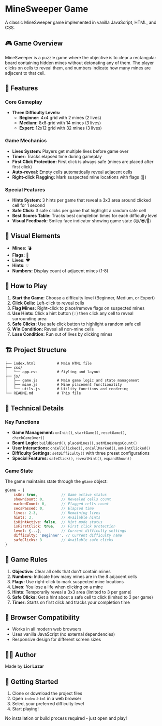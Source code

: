 # MineSweeper Game

A classic MineSweeper game implemented in vanilla JavaScript, HTML, and CSS.

## 🎮 Game Overview

MineSweeper is a puzzle game where the objective is to clear a rectangular board containing hidden mines without detonating any of them. The player clicks on cells to reveal them, and numbers indicate how many mines are adjacent to that cell.

## 🎯 Features

### Core Gameplay
- **Three Difficulty Levels:**
  - **Beginner:** 4x4 grid with 2 mines (2 lives)
  - **Medium:** 8x8 grid with 14 mines (3 lives)
  - **Expert:** 12x12 grid with 32 mines (3 lives)

### Game Mechanics
- **Lives System:** Players get multiple lives before game over
- **Timer:** Tracks elapsed time during gameplay
- **First Click Protection:** First click is always safe (mines are placed after first click)
- **Auto-reveal:** Empty cells automatically reveal adjacent cells
- **Right-click Flagging:** Mark suspected mine locations with flags (🚩)

### Special Features
- **Hints System:** 3 hints per game that reveal a 3x3 area around clicked cell for 1 second
- **Safe Click:** 3 safe clicks per game that highlight a random safe cell
- **Best Scores Table:** Tracks best completion times for each difficulty level
- **Visual Feedback:** Smiley face indicator showing game state (😃/😎/🤯)

## 🎨 Visual Elements

- **Mines:** 💣
- **Flags:** 🚩
- **Lives:** ♥️
- **Hints:** 💡
- **Numbers:** Display count of adjacent mines (1-8)

## 🚀 How to Play

1. **Start the Game:** Choose a difficulty level (Beginner, Medium, or Expert)
2. **Click Cells:** Left-click to reveal cells
3. **Flag Mines:** Right-click to place/remove flags on suspected mines
4. **Use Hints:** Click a hint button (💡) then click any cell to reveal surrounding area
5. **Safe Clicks:** Use safe click button to highlight a random safe cell
6. **Win Condition:** Reveal all non-mine cells
7. **Lose Condition:** Run out of lives by clicking mines

## 🏗️ Project Structure

```
├── index.html          # Main HTML file
├── css/
│   └── app.css         # Styling and layout
├── js/
│   ├── game.js         # Main game logic and state management
│   ├── mine.js         # Mine placement functionality
│   └── utils.js        # Utility functions and rendering
└── README.md           # This file
```

## 🔧 Technical Details

### Key Functions
- **Game Management:** `onInit()`, `startGame()`, `resetGame()`, `checkGameOver()`
- **Board Logic:** `buildBoard()`, `placeMines()`, `setMinesNegsCount()`
- **User Interactions:** `onCellClicked()`, `onCellMarked()`, `onHintClicked()`
- **Difficulty Settings:** `setDifficulty()` with three preset configurations
- **Special Features:** `safeClick()`, `revealHint()`, `expandShown()`

### Game State
The game maintains state through the `gGame` object:
```javascript
gGame = {
    isOn: true,           // Game active status
    shownCount: 0,        // Revealed cells count
    markedCount: 0,       // Flagged cells count
    secsPassed: 0,        // Elapsed time
    lives: 2-3,           // Remaining lives
    hints: 3,             // Available hints
    isHintActive: false,  // Hint mode status
    isFirstClick: true,   // First click protection
    level: {...},         // Current difficulty settings
    difficulty: 'Beginner', // Current difficulty name
    safeClicks: 3         // Available safe clicks
}
```

## 🎲 Game Rules

1. **Objective:** Clear all cells that don't contain mines
2. **Numbers:** Indicate how many mines are in the 8 adjacent cells
3. **Flags:** Use right-click to mark suspected mine locations
4. **Lives:** You lose a life when clicking on a mine
5. **Hints:** Temporarily reveal a 3x3 area (limited to 3 per game)
6. **Safe Clicks:** Get a hint about a safe cell to click (limited to 3 per game)
7. **Timer:** Starts on first click and tracks your completion time

## 📱 Browser Compatibility

- Works in all modern web browsers
- Uses vanilla JavaScript (no external dependencies)
- Responsive design for different screen sizes

## 👨‍💻 Author

Made by **Lior Lazar**

## 🚀 Getting Started

1. Clone or download the project files
2. Open `index.html` in a web browser
3. Select your preferred difficulty level
4. Start playing!

No installation or build process required - just open and play!
